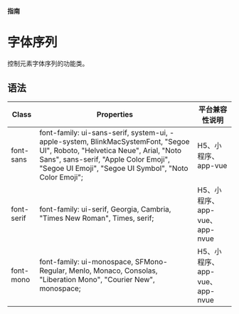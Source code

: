 #### <span class="text-lg text-gray-500 font-normal">指南</span>

<div class="w-screen"></div>

# 字体序列
<a-typography-text>
    控制元素字体序列的功能类。
</a-typography-text>

<CssPrefix />

## 语法
| Class | Properties | 平台兼容性说明
| --- | --- | ---
| <a-link status="success">font-sans</a-link> | <a-link>font-family: ui-sans-serif, system-ui, -apple-system, BlinkMacSystemFont, "Segoe UI", Roboto, "Helvetica Neue", Arial, "Noto Sans", sans-serif, "Apple Color Emoji", "Segoe UI Emoji", "Segoe UI Symbol", "Noto Color Emoji";</a-link> | H5、小程序、app-vue
| <a-link status="success">font-serif</a-link> | <a-link>font-family: ui-serif, Georgia, Cambria, "Times New Roman", Times, serif;</a-link> | H5、小程序、app-vue、app-nvue
| <a-link status="success">font-mono</a-link> | <a-link>font-family: ui-monospace, SFMono-Regular, Menlo, Monaco, Consolas, "Liberation Mono", "Courier New", monospace;</a-link> | H5、小程序、app-vue、app-nvue